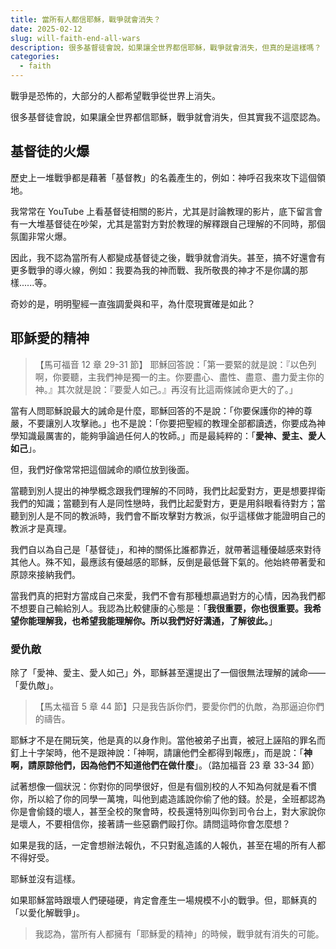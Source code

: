 ```yaml
---
title: 當所有人都信耶穌，戰爭就會消失？
date: 2025-02-12
slug: will-faith-end-all-wars
description: 很多基督徒會說，如果讓全世界都信耶穌，戰爭就會消失，但真的是這樣嗎？
categories:
  - faith
---
```


戰爭是恐怖的，大部分的人都希望戰爭從世界上消失。

很多基督徒會說，如果讓全世界都信耶穌，戰爭就會消失，但其實我不這麼認為。

## 基督徒的火爆

歷史上一堆戰爭都是藉著「基督教」的名義產生的，例如：神呼召我來攻下這個領地。

我常常在 YouTube 上看基督徒相關的影片，尤其是討論教理的影片，底下留言會有一大堆基督徒在吵架，尤其是當對方對於教理的解釋跟自己理解的不同時，那個氛圍非常火爆。

因此，我不認為當所有人都變成基督徒之後，戰爭就會消失。甚至，搞不好還會有更多戰爭的導火線，例如：我要為我的神而戰、我所敬畏的神才不是你講的那樣......等。

奇妙的是，明明聖經一直強調愛與和平，為什麼現實確是如此？

## 耶穌愛的精神

> 【馬可福音 12 章 29-31 節】
> 耶穌回答說：「第一要緊的就是說：『以色列啊，你要聽，主我們神是獨一的主。你要盡心、盡性、盡意、盡力愛主你的神。』其次就是說：『要愛人如己。』再沒有比這兩條誡命更大的了。」

當有人問耶穌說最大的誡命是什麼，耶穌回答的不是說：「你要保護你的神的尊嚴，不要讓別人攻擊祂。」也不是說：「你要把聖經的教理全部都讀透，你要成為神學知識最厲害的，能夠爭論過任何人的牧師。」而是最純粹的：「**愛神、愛主、愛人如己**」。

但，我們好像常常把這個誡命的順位放到後面。

當聽到別人提出的神學概念跟我們理解的不同時，我們比起愛對方，更是想要捍衛我們的知識；當聽到有人是同性戀時，我們比起愛對方，更是用斜眼看待對方；當聽到別人是不同的教派時，我們會不斷攻擊對方教派，似乎這樣做才能證明自己的教派才是真理。

我們自以為自己是「基督徒」，和神的關係比誰都靠近，就帶著這種優越感來對待其他人。殊不知，最應該有優越感的耶穌，反倒是最低聲下氣的。他始終帶著愛和原諒來接納我們。

當我們真的把對方當成自己來愛，我們不會有那種想贏過對方的心情，因為我們都不想要自己輸給別人。我認為比較健康的心態是：「**我很重要，你也很重要。我希望你能理解我，也希望我能理解你。所以我們好好溝通，了解彼此。**」

### 愛仇敵

除了「愛神、愛主、愛人如己」外，耶穌甚至還提出了一個很無法理解的誡命——「愛仇敵」。

> 【馬太福音 5 章 44 節】只是我告訴你們，要愛你們的仇敵，為那逼迫你們的禱告。

耶穌才不是在開玩笑，他是真的以身作則。當他被弟子出賣，被冠上誣陷的罪名而釘上十字架時，他不是跟神說：「神啊，請讓他們全都得到報應」，而是說：「**神啊，請原諒他們，因為他們不知道他們在做什麼**」。（路加福音 23 章 33-34 節）

試著想像一個狀況：你對你的同學很好，但是有個別校的人不知為何就是看不慣你，所以給了你的同學一萬塊，叫他到處造謠說你偷了他的錢。於是，全班都認為你是會偷錢的壞人，甚至全校的聚會時，校長還特別叫你到司令台上，對大家說你是壞人，不要相信你，接著請一些惡霸們毆打你。請問這時你會怎麼想？

如果是我的話，一定會想辦法報仇，不只對亂造謠的人報仇，甚至在場的所有人都不得好受。

耶穌並沒有這樣。

如果耶穌當時跟壞人們硬碰硬，肯定會產生一場規模不小的戰爭。但，耶穌真的「以愛化解戰爭」。

> 我認為，當所有人都擁有「耶穌愛的精神」的時候，戰爭就有消失的可能。
